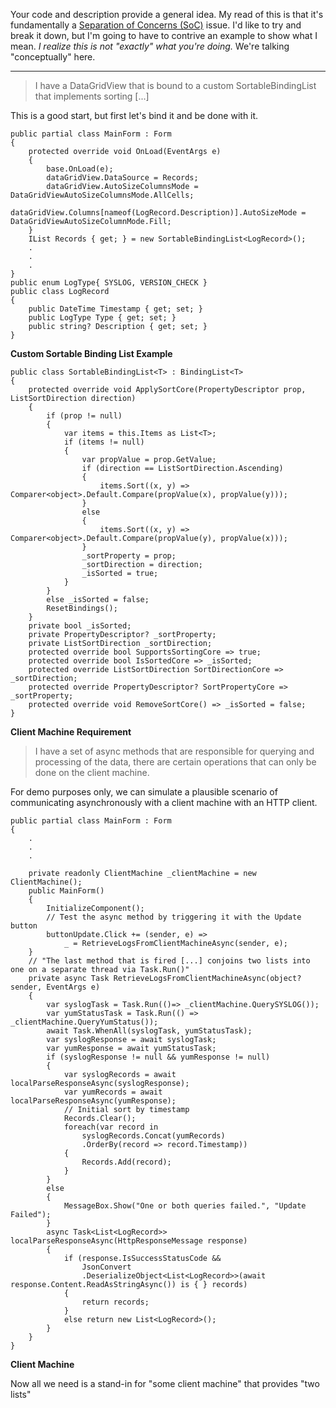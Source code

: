 Your code and description provide a general idea. My read of this is that it's fundamentally a [Separation of Concerns (SoC)](https://en.wikipedia.org/wiki/Separation_of_concerns#:~:text=In%20computer%20science%2C%20separation%20of,code%20of%20a%20computer%20program.) issue. I'd like to try and break it down, but I'm going to have to contrive an example to show what I mean. _I realize this is not "exactly" what you're doing._ We're talking "conceptually" here.
___

>I have a DataGridView that is bound to a custom SortableBindingList that implements sorting [...]

This is a good start, but first let's bind it and be done with it.

~~~
public partial class MainForm : Form
{
    protected override void OnLoad(EventArgs e)
    {
        base.OnLoad(e);
        dataGridView.DataSource = Records;
        dataGridView.AutoSizeColumnsMode = DataGridViewAutoSizeColumnsMode.AllCells;
        dataGridView.Columns[nameof(LogRecord.Description)].AutoSizeMode = DataGridViewAutoSizeColumnMode.Fill;
    }
    IList Records { get; } = new SortableBindingList<LogRecord>();
    .
    .
    .
}
public enum LogType{ SYSLOG, VERSION_CHECK }
public class LogRecord
{
    public DateTime Timestamp { get; set; }
    public LogType Type { get; set; }
    public string? Description { get; set; }
}
~~~

**Custom Sortable Binding List Example**
~~~
public class SortableBindingList<T> : BindingList<T>
{
    protected override void ApplySortCore(PropertyDescriptor prop, ListSortDirection direction)
    {
        if (prop != null)
        {
            var items = this.Items as List<T>;
            if (items != null)
            {
                var propValue = prop.GetValue;
                if (direction == ListSortDirection.Ascending)
                {
                    items.Sort((x, y) => Comparer<object>.Default.Compare(propValue(x), propValue(y)));
                }
                else
                {
                    items.Sort((x, y) => Comparer<object>.Default.Compare(propValue(y), propValue(x)));
                }
                _sortProperty = prop;
                _sortDirection = direction;
                _isSorted = true;
            }
        }
        else _isSorted = false;
        ResetBindings();
    }
    private bool _isSorted;
    private PropertyDescriptor? _sortProperty;
    private ListSortDirection _sortDirection;
    protected override bool SupportsSortingCore => true;
    protected override bool IsSortedCore => _isSorted;
    protected override ListSortDirection SortDirectionCore => _sortDirection;
    protected override PropertyDescriptor? SortPropertyCore => _sortProperty;
    protected override void RemoveSortCore() => _isSorted = false;
}
~~~

**Client Machine Requirement**

>I have a set of async methods that are responsible for querying and processing of the data, there are certain operations that can only be done on the client machine.

For demo purposes only, we can simulate a plausible scenario of communicating asynchronously with a client machine with an HTTP client.

~~~
public partial class MainForm : Form
{
    .
    .
    .
   
    private readonly ClientMachine _clientMachine = new ClientMachine();
    public MainForm()
    {
        InitializeComponent();
        // Test the async method by triggering it with the Update button 
        buttonUpdate.Click += (sender, e) => 
            _ = RetrieveLogsFromClientMachineAsync(sender, e);
    }
    // "The last method that is fired [...] conjoins two lists into one on a separate thread via Task.Run()"
    private async Task RetrieveLogsFromClientMachineAsync(object? sender, EventArgs e)
    {
        var syslogTask = Task.Run(()=> _clientMachine.QuerySYSLOG());
        var yumStatusTask = Task.Run(() => _clientMachine.QueryYumStatus());
        await Task.WhenAll(syslogTask, yumStatusTask);
        var syslogResponse = await syslogTask;
        var yumResponse = await yumStatusTask;
        if (syslogResponse != null && yumResponse != null)
        {
            var syslogRecords = await localParseResponseAsync(syslogResponse);
            var yumRecords = await localParseResponseAsync(yumResponse);
            // Initial sort by timestamp
            Records.Clear();
            foreach(var record in 
                syslogRecords.Concat(yumRecords)
                .OrderBy(record => record.Timestamp))
            {
                Records.Add(record);
            }
        }
        else
        {
            MessageBox.Show("One or both queries failed.", "Update Failed");
        }
        async Task<List<LogRecord>> localParseResponseAsync(HttpResponseMessage response)
        {
            if (response.IsSuccessStatusCode &&
                JsonConvert
                .DeserializeObject<List<LogRecord>>(await response.Content.ReadAsStringAsync()) is { } records)
            {
                return records;
            }
            else return new List<LogRecord>();
        }
    }
}
~~~

**Client Machine**

Now all we need is a stand-in for "some client machine" that provides "two lists"